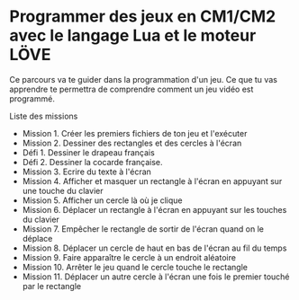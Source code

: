 # Programmer des jeux en CM1/CM2 avec le langage Lua et le moteur LÖVE

Ce parcours va te guider dans la programmation d'un jeu. Ce que tu vas apprendre te permettra de comprendre comment un jeu vidéo est programmé.


Liste des missions

- Mission 1. Créer les premiers fichiers de ton jeu et l'exécuter
- Mission 2. Dessiner des rectangles et des cercles à l'écran
- Défi 1. Dessiner le drapeau français
- Défi 2. Dessiner la cocarde française.
- Mission 3. Ecrire du texte à l'écran
- Mission 4. Afficher et masquer un rectangle à l'écran en appuyant sur une touche du clavier
- Mission 5. Afficher un cercle là où je clique
- Mission 6. Déplacer un rectangle à l'écran en appuyant sur les touches du clavier
- Mission 7. Empêcher le rectangle de sortir de l'écran quand on le déplace
- Mission 8. Déplacer un cercle de haut en bas de l'écran au fil du temps
- Mission 9. Faire apparaître le cercle à un endroit aléatoire
- Mission 10. Arrêter le jeu quand le cercle touche le rectangle
- Mission 11. Déplacer un autre cercle à l'écran une fois le premier touché par le rectangle
